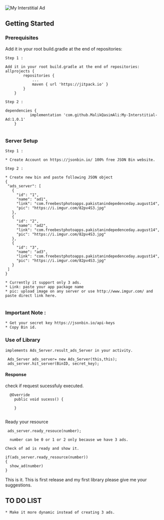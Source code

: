 <img src="https://i.imgur.com/GtSC7gi.jpg" alt="My Interstitial Ad"/>

## Getting Started

### Prerequisites

Add it in your root build.gradle at the end of repositories:

```
Step 1 : 

Add it in your root build.gradle at the end of repositories:
allprojects {
		repositories {
			...
			maven { url 'https://jitpack.io' }
		}
	}

```  


```  
Step 2 :

dependencies {
	       implementation 'com.github.MalikQasimAli:My-Interstitial-Ad:1.0.1'
	}
  
  ```
### Server Setup  

  ```
Step 1 :

* Create Account on https://jsonbin.io/ 100% free JSON Bin website.
```

 ```
Step 2 :

* Create new bin and paste following JSON object
{
  "ads_server": [
    {
      "id": "1",
      "name": "ad1",
      "link": "com.freebestphotoapps.pakistanindepedenceday.august14",
      "pic": "https://i.imgur.com/82pv4S3.jpg"
    },
    {
      "id": "2",
      "name": "ad2",
      "link": "com.freebestphotoapps.pakistanindepedenceday.august14",
      "pic": "https://i.imgur.com/82pv4S3.jpg"
    },
    {
      "id": "3",
      "name": "ad3",
      "link": "com.freebestphotoapps.pakistanindepedenceday.august14",
      "pic": "https://i.imgur.com/82pv4S3.jpg"
    }
  ]
}

* Currently it support only 3 ads. 
* Link: paste your app package name
* pic: upload image on any server or use http://www.imgur.com/ and paste direct link here.


```
### Important Note :
```
* Get your secret key https://jsonbin.io/api-keys
* Copy Bin id. 
```

### Use of Library

```
implements Ads_Server.result_ads_Server in your activity.

 Ads_Server ads_server= new Ads_Server(this,this);
 ads_server.hit_server(BinID, secret_key);

```

#### Response

check if request sucessfuly executed.

```
  @Override
    public void sucess() {
       
    }
    
 ```
 Ready your resource 
 
 ```
  ads_server.ready_resouce(number);
   
   number can be 0 or 1 or 2 only because we have 3 ads.
 
 ```
 
 ```
 Check of ad is ready and show it.
 
 if(ads_server.ready_resource(number))
 {
   show_ad(number)
 }
 
 ```
 
 This is it. This is first release and my first library please give me your suggestions.
 
 
 ## TO DO LIST
 
 ```
 * Make it more dynamic instead of creating 3 ads. 
 
 ```
